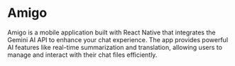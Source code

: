 # Amigo
Amigo is a mobile application built with React Native that integrates the Gemini AI API to enhance your chat experience. The app provides powerful AI features like real-time summarization and translation, allowing users to manage and interact with their chat files efficiently.
